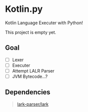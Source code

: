 # Kotlin.py
Kotlin Language Executer with Python!

This project is empty yet.

## Goal
- [ ] Lexer
- [ ] Executer
- [ ] Attempt LALR Parser
- [ ] JVM Bytecode...?

## Dependencies
> [lark-parser/lark](https://github.com/lark-parser/lark)
